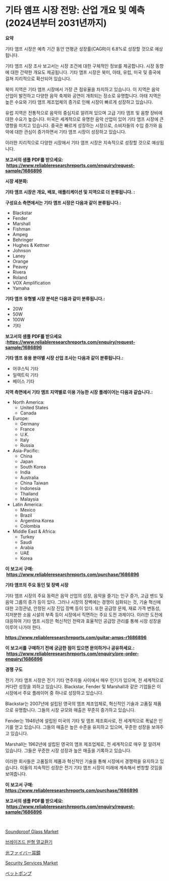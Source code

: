 <p><h1>기타 앰프 시장 전망: 산업 개요 및 예측 (2024년부터 2031년까지)</h1></p><p><strong>요약</strong></p>
<p><p>기타 앰프 시장은 예측 기간 동안 연평균 성장률(CAGR)이 6.8%로 성장할 것으로 예상됩니다. </p><p>기타 앰프 시장 조사 보고서는 시장 조건에 대한 구체적인 정보를 제공합니다. 시장 동향에 대한 간략한 개요도 제공됩니다. 기타 앰프 시장은 북미, 아태, 유럽, 미국 및 중국에 걸쳐 지리적으로 확산되어 있습니다. </p><p>북미 지역은 기타 앰프 시장에서 가장 큰 점유율을 차지하고 있습니다. 이 지역은 음악 산업이 발전하고 다양한 음악 축제와 공연이 개최되는 장소로 유명합니다. 아태 지역은 높은 수요와 기타 앰프 제조업체의 증가로 인해 시장이 빠르게 성장하고 있습니다. </p><p>유럽 지역은 전통적으로 음악의 중심지로 알려져 있으며 고급 기타 앰프 및 음향 장비에 대한 수요가 높습니다. 미국은 세계적으로 유명한 음악 산업이 있어 기타 앰프 시장에 큰 영향을 미치고 있습니다. 중국은 빠르게 성장하는 시장으로, 소비자들의 수입 증가와 음악에 대한 관심이 증가하면서 기타 앰프 시장이 성장하고 있습니다.</p><p>이러한 지리적으로 다양한 시장에서 기타 앰프 시장은 지속적으로 성장할 것으로 예상됩니다.</p></p>
<p><strong>보고서의 샘플 PDF를 받으세요: &nbsp;<a href="https://www.reliableresearchreports.com/enquiry/request-sample/1686896">https://www.reliableresearchreports.com/enquiry/request-sample/1686896</a></strong></p>
<p><strong>시장 세분화:</strong></p>
<p><strong> 기타 앰프 시장은 개요, 배포, 애플리케이션 및 지역으로 더 분류됩니다. :</strong></p>
<p><strong>구성요소 측면에서는 기타 앰프 시장은 다음과 같이 분류됩니다.:</strong></p>
<p><ul><li>Blackstar</li><li>Fender</li><li>Marshall</li><li>Fishman</li><li>Ampeg</li><li>Behringer</li><li>Hughes & Kettner</li><li>Johnson</li><li>Laney</li><li>Orange</li><li>Peavey</li><li>Rivera</li><li>Roland</li><li>VOX Amplification</li><li>Yamaha</li></ul></p>
<p><strong> 기타 앰프 유형별 시장 분석은 다음과 같이 분류됩니다.:</strong></p>
<p><ul><li>20W</li><li>50W</li><li>100W</li><li>기타</li></ul></p>
<p><strong>보고서의 샘플 PDF를 받으세요 :<a href="https://www.reliableresearchreports.com/enquiry/request-sample/1686896">https://www.reliableresearchreports.com/enquiry/request-sample/1686896</a></strong></p>
<p><strong> 기타 앰프 응용 분야별 시장 산업 조사는 다음과 같이 분류됩니다.:</strong></p>
<p><ul><li>어쿠스틱 기타</li><li>일렉트릭 기타</li><li>베이스 기타</li></ul></p>
<p><strong>지역 측면에서 기타 앰프 지역별로 이용 가능한 시장 플레이어는 다음과 같습니다.:</strong></p>
<p><ul>
    <li>
        North America:
        <ul>
            <li>United States</li>
            <li>Canada</li>
        </ul>
    </li>
    <li>
        Europe:
        <ul>
            <li>Germany</li>
            <li>France</li>
            <li>U.K.</li>
            <li>Italy</li>
            <li>Russia</li>
        </ul>
    </li>
    <li>
        Asia-Pacific:
        <ul>
            <li>China</li>
            <li>Japan</li>
            <li>South Korea</li>
            <li>India</li>
            <li>Australia</li>
            <li>China Taiwan</li>
            <li>Indonesia</li>
            <li>Thailand</li>
            <li>Malaysia</li>
        </ul>
    </li>
    <li>
        Latin America:
        <ul>
            <li>Mexico</li>
            <li>Brazil</li>
            <li>Argentina Korea</li>
            <li>Colombia</li>
        </ul>
    </li>
    <li>
        Middle East & Africa:
        <ul>
            <li>Turkey</li>
            <li>Saudi</li>
            <li>Arabia</li>
            <li>UAE</li>
            <li>Korea</li>
        </ul>
    </li>
    </ul></p>
<p><strong>이 보고서 구매: &nbsp;<a href="https://www.reliableresearchreports.com/purchase/1686896">https://www.reliableresearchreports.com/purchase/1686896</a></strong></p>
<p><strong>기타 앰프의 주요 동인 및 장벽 시장</strong></p>
<p><p>기타 앰프 시장의 주요 동력은 음악 산업의 성장, 음악을 즐기는 인구 증가, 고급 밴드 및 음악 그룹의 증가 등이 있다. 그러나 시장의 장벽에는 경쟁이 심화되는 것, 기술 혁신에 대한 고정관념, 안정된 시장 진입 장벽 등이 있다. 또한 공급망 문제, 재료 가격 변동성, 지저분한 소음 시설의 부족 등이 시장에서 직면하는 주요 도전 과제이다. 이러한 도전에 대응하여 기타 앰프 시장은 혁신적인 전략과 효율적인 공급망 관리를 통해 시장 성장을 이루어 나가야 한다.</p></p>
<p><strong><a href="https://www.reliableresearchreports.com/guitar-amps-r1686896">https://www.reliableresearchreports.com/guitar-amps-r1686896</a></strong></p>
<p><strong>이 보고서를 구매하기 전에 궁금한 점이 있으면 문의하거나 공유하세요.: &nbsp;<a href="https://www.reliableresearchreports.com/enquiry/pre-order-enquiry/1686896">https://www.reliableresearchreports.com/enquiry/pre-order-enquiry/1686896</a></strong></p>
<p><strong>경쟁 구도</strong></p>
<p><p>전기 기타 앰프 시장은 전기 기타 연주자들 사이에서 매우 인기가 있으며, 전 세계적으로 커다란 성장을 꾀하고 있습니다. Blackstar, Fender 및 Marshall과 같은 기업들은 이 시장에서 주요 플레이어 중 하나로 성장하고 있습니다.</p><p>Blackstar는 2007년에 설립된 영국의 앰프 제조업체로, 혁신적인 기술과 고품질 제품으로 유명합니다. 그들의 시장 규모와 매출은 꾸준히 증가하고 있습니다.</p><p>Fender는 1946년에 설립된 미국의 기타 및 앰프 제조회사로, 전 세계적으로 폭넓은 인기를 얻고 있습니다. 그들의 매출은 높은 수준을 유지하고 있으며, 꾸준한 성장을 보여주고 있습니다.</p><p>Marshall는 1962년에 설립된 영국의 앰프 제조업체로, 전 세계적으로 매우 잘 알려져 있습니다. 그들은 꾸준한 시장 성장과 높은 매출을 기록하고 있습니다.</p><p>이러한 회사들은 고품질의 제품과 혁신적인 기술을 통해 시장에서 경쟁력을 유지하고 있습니다. 이들의 지속적인 성장은 전기 기타 앰프 시장이 미래에 계속해서 번창할 것임을 보여줍니다.</p></p>
<p><strong>이 보고서 구매: &nbsp; <a href="https://www.reliableresearchreports.com/purchase/1686896">https://www.reliableresearchreports.com/purchase/1686896</a></strong></p>
<p><strong>보고서의 샘플 PDF를 받으세요: &nbsp;<a href="https://www.reliableresearchreports.com/enquiry/request-sample/1686896">https://www.reliableresearchreports.com/enquiry/request-sample/1686896</a></strong><strong></strong></p>
<p>&nbsp;</p>
<p><p><a href="https://issuu.com/reportprime-2/docs/soundproof-glass-market-size-2030.pptx">Soundproof Glass Market</a></p><p><a href="https://github.com/Elenrrera7685/Market-Research-Report-List-1/blob/main/608634324357.md">브레이즈드 판형 열교환기</a></p><p><a href="https://github.com/MosesSpinka1914/Market-Research-Report-List-1/blob/main/964465626212.md">光ファイバー耳鏡</a></p><p><a href="https://github.com/sonuprakash1/Market-Research-Report-List-2/blob/main/security-services-market.md">Security Services Market</a></p><p><a href="https://github.com/bevdtkn4419963/Market-Research-Report-List-1/blob/main/711889926211.md">ペットポンプ</a></p></p>